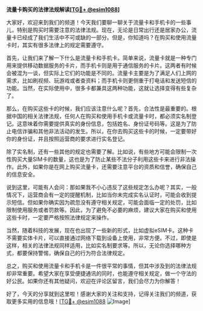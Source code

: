 **流量卡购买的法律法规解读[[TG💪+ @esim1088](https://t.me/s/esim1088)]**

大家好，欢迎来到我们的频道！今天我们要聊一聊关于流量卡和手机卡的一些事儿，特别是购买时需要注意的法律法规。现在，无论是日常出行还是居家办公，流量卡已经成了我们生活中不可或缺的一部分。但是，你知道吗？在购买和使用流量卡时，其实有很多法律上的规定需要遵守。

首先，让我们来了解一下什么是流量卡和手机卡。简单来说，流量卡就是一种专门用来提供移动数据服务的卡片，而手机卡则是用于通信服务的卡片。这两者有时候会被混为一谈，但实际上它们的功能是不同的。流量卡主要是为了满足人们上网的需求，比如刷视频、玩游戏或者查资料；而手机卡则更侧重于打电话和发送短信的功能。当然，在实际使用中，很多卡都兼具这两种功能，这就让选择变得有些复杂了。

那么，在购买这些卡的时候，我们应该注意什么呢？首先，合法性是最重要的。根据中国的相关法律法规，任何人在购买和使用手机卡或流量卡时，都必须实名制登记。这意味着你需要提供真实的身份信息，包括姓名、身份证号码等。这是为了防止电信诈骗和其他非法活动的发生。所以，在你去购买这些卡的时候，一定要带好你的身份证，并且按照运营商的要求进行实名登记。

除了实名制，还有一些其他的规定也需要了解。比如说，有些地方可能会限制一次性购买大量SIM卡的数量，这也是为了防止某些不法分子利用这些卡来进行非法操作。此外，如果你是在网上购买流量卡，还需要注意平台的资质和信誉，确保自己的信息安全。

说到这里，可能有人会问：那如果我不小心违反了这些规定怎么办呢？其实，一般情况下，运营商会有一定的提醒机制，比如当你未完成实名认证时，可能会收到提示短信。但如果你确实因为疏忽没有遵守相关规定，可能会面临一定的处罚，比如限制使用服务或者罚款等。因此，为了避免不必要的麻烦，建议大家在购买和使用这些卡时，一定要严格按照法律规定来操作。

当然，随着科技的发展，现在也出现了一些新的形式，比如虚拟eSIM卡。这种卡不需要实体卡片，可以直接通过网络下载到设备上使用，非常方便。不过，即使是这样，相关的法律法规同样适用，比如实名制要求等。所以，无论你选择哪种方式，都要保持警惕，确保自己的行为符合法律规定。

总之，购买和使用流量卡和手机卡是一件很平常的事情，但其中涉及到的法律法规却非常重要。希望大家在享受便捷通讯的同时，也能遵守相关规定，做一个守法的好公民。如果你还有其他疑问，欢迎在评论区留言，我们会尽力为你解答！

好了，今天的分享就到这里啦！感谢大家的关注和支持，记得关注我们的频道，获取更多实用的信息哦！[[TG💪+ @esim1088](https://t.me/s/esim1088) ![Image](https://i.postimg.cc/4NQfJmqS/Snipaste-2025-05-13-00-14-12.png)]